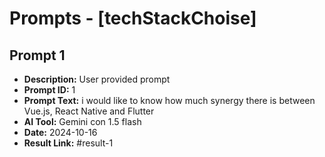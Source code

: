 # Prompts - [techStackChoise]

## Prompt 1
* **Description:** User provided prompt
* **Prompt ID:** 1
* **Prompt Text:** i would like to know how much synergy there is between Vue.js, React Native and Flutter
* **AI Tool:** Gemini con 1.5 flash
* **Date:** 2024-10-16
* **Result Link:** #result-1

